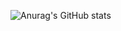 ![Anurag's GitHub stats](https://github-readme-stats.vercel.app/api?username=thabo-moyo&count_private=true&theme=dark)
